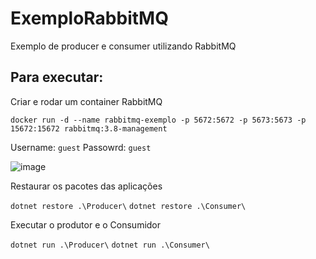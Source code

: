 # ExemploRabbitMQ
Exemplo de producer e consumer utilizando RabbitMQ

## Para executar:
Criar e rodar um container RabbitMQ

`docker run -d --name rabbitmq-exemplo -p 5672:5672 -p 5673:5673 -p 15672:15672 rabbitmq:3.8-management`

Username: `guest`
Passowrd: `guest`

![image](https://user-images.githubusercontent.com/57539940/215933525-b511efc3-2b8a-4410-9569-63016057a0d9.png)


Restaurar os pacotes das aplicações

`dotnet restore .\Producer\`
`dotnet restore .\Consumer\`

Executar o produtor e o Consumidor

`dotnet run .\Producer\`
`dotnet run .\Consumer\`
